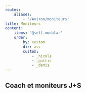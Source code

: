 ```yaml
---
routes:
    aliases:
        - '/Aviron/moniteurs'
title: Moniteurs
content:
    items: '@self.modular'
    order:
        by: custom
        dir: asc
        custom:
            - _nicole
            - _patric
            - _denis
---
```

## Coach et moniteurs J+S
